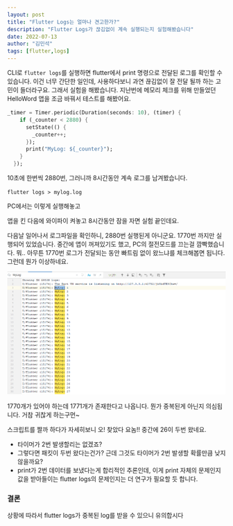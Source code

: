 ```yaml
---
layout: post
title: "Flutter Logs는 얼마나 견고한가?"
description: "Flutter Logs가 끊김없이 계속 실행되는지 실험해봤습니다"
date: 2022-07-13
author: "김민석"
tags: [flutter,logs]
---
```

CLI로 ``flutter logs``를 실행하면 flutter에서 print 명령으로 전달된 로그를 확인할 수 있습니다.
이건 너무 간단한 일인데, 사용하다보니 과연 끊김없이 잘 전달 될까 하는 고민이 들더라구요.
그래서 실험을 해봤습니다.
지난번에 메모리 체크를 위해 만들었던 HelloWord 앱을 조금 바꿔서 테스트를 해봤어요.

```dart
_timer = Timer.periodic(Duration(seconds: 10), (timer) {
    if (_counter < 2880) {
      setState(() {
        _counter++;
      });
      print("MyLog: ${_counter}");
    }
  });
```

10초에 한번씩 2880번, 그러니까 8시간동안 계속 로그를 남겨봤습니다.

``
flutter logs > mylog.log
``

PC에서는 이렇게 실행해놓고

앱을 킨 다음에 와이파이 켜놓고 8시간동안 잠을 자면 실험 끝인데요.

다음날 일어나서 로그파일을 확인하니, 2880번 실행된게 아니군요.
1770번 까지만 실행되어 있었습니다.
중간에 앱이 꺼져있기도 했고, PC의 절전모드를 끄는걸 깜빡했습니다.
뭐.. 아무튼 1770번 로그가 전달되는 동안 빠트림 없이 왔느냐를 체크해봅면 됩니다.
그런데 뭔가 이상하네요.

![이미지1](images/20220713/2/1.png)

1770개가 있어야 하는데 1771개가 존재한다고 나옵니다.
뭔가 중복된게 아닌지 의심됩니다.
거참 귀찮게 하는구먼~

스크립트를 짤까 하다가 자세히보니 오! 찾았다 요놈!!
중간에 26이 두번 왔네요.
- 타이머가 2번 발생할리는 없겠죠?
- 그렇다면 패킷이 두번 왔다는건가? 근데 그것도 타이머가 2번 발생할 확률만큼 낮지 않을까요?
- print가 2번 데이터를 보냈다는게 합리적인 추론인데, 이게 print 자체의 
문제인지 값을 받아들이는 flutter logs의 문제인지는 더 연구가 필요할 듯 합니다.

### 결론

상황에 따라서 flutter logs가 중복된 log를 받을 수 있으니 유의합시다
